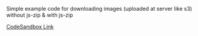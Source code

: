 Simple example code for downloading images (uploaded at server like s3) without js-zip & with js-zip

[CodeSandbox Link](https://codesandbox.io/s/jszip-tutorial-ozirov?file=/src/App.tsx)
